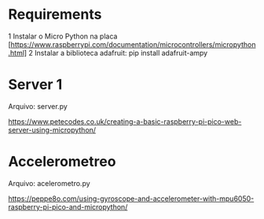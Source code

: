 # Requirements

1 Instalar o Micro Python na placa [https://www.raspberrypi.com/documentation/microcontrollers/micropython.html]
2 Instalar a biblioteca adafruit: pip install adafruit-ampy

# Server 1 

Arquivo: server.py

https://www.petecodes.co.uk/creating-a-basic-raspberry-pi-pico-web-server-using-micropython/

# Accelerometreo

Arquivo: acelerometro.py

https://peppe8o.com/using-gyroscope-and-accelerometer-with-mpu6050-raspberry-pi-pico-and-micropython/